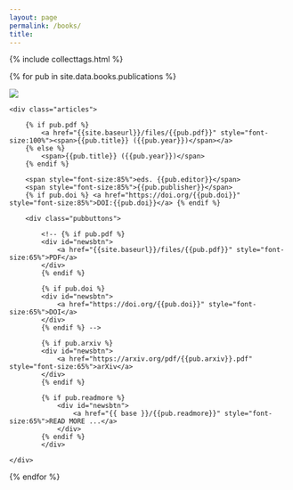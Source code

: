 ```yaml
---
layout: page
permalink: /books/
title: 
---
```


{% include collecttags.html %}

{% for pub in site.data.books.publications %}
<div class="pubs">
	<div class="articles">
			<img src="{{site.baseurl}}/images/pubimages/{{pub.img}}" class="responsivepubimg">
	</div>	

    <div class="articles">

		{% if pub.pdf %}
			<a href="{{site.baseurl}}/files/{{pub.pdf}}" style="font-size:100%"><span>{{pub.title}} ({{pub.year}})</span></a>
		{% else %}
		    <span>{{pub.title}} ({{pub.year}})</span> 
		{% endif %}
		
		<span style="font-size:85%">eds. {{pub.editor}}</span>
		<span style="font-size:85%">{{pub.publisher}}</span>
		{% if pub.doi %} <a href="https://doi.org/{{pub.doi}}" style="font-size:85%">DOI:{{pub.doi}}</a> {% endif %}

		<div class="pubbuttons">
		
			<!-- {% if pub.pdf %}
			<div id="newsbtn">
				<a href="{{site.baseurl}}/files/{{pub.pdf}}" style="font-size:65%">PDF</a>
			</div>
			{% endif %}
			
			{% if pub.doi %}
			<div id="newsbtn">
				<a href="https://doi.org/{{pub.doi}}" style="font-size:65%">DOI</a>
			</div>
			{% endif %} -->
		
			{% if pub.arxiv %}
			<div id="newsbtn">
				<a href="https://arxiv.org/pdf/{{pub.arxiv}}.pdf" style="font-size:65%">arXiv</a>
			</div>
			{% endif %}
		
			{% if pub.readmore %} 
				<div id="newsbtn">
					<a href="{{ base }}/{{pub.readmore}}" style="font-size:65%">READ MORE ...</a>
				</div>
			{% endif %}
			</div>    	
		
    </div>	
</div>
	
{% endfor %}


